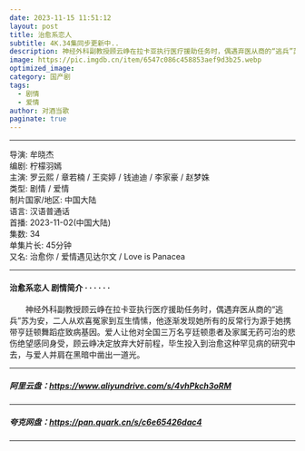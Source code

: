 ```yaml
---
date: 2023-11-15 11:51:12
layout: post
title: 治愈系恋人
subtitle: 4K.34集同步更新中..
description: 神经外科副教授顾云峥在拉卡亚执行医疗援助任务时，偶遇弃医从商的“逃兵”苏为安，二人从欢喜冤家到互生情愫，他逐渐发现她所有的反常行为源于她携带亨廷顿舞蹈症致病基因....
image: https://pic.imgdb.cn/item/6547c086c458853aef9d3b25.webp
optimized_image: 
category: 国产剧
tags:
  - 剧情
  - 爱情
author: 对酒当歌
paginate: true
---
```


---

导演: 牟晓杰  
编剧: 柠檬羽嫣  
主演: 罗云熙 / 章若楠 / 王奕婷 / 钱迪迪 / 李家豪 / 赵梦姝  
类型: 剧情 / 爱情  
制片国家/地区: 中国大陆  
语言: 汉语普通话  
首播: 2023-11-02(中国大陆)  
集数: 34  
单集片长: 45分钟  
又名: 治愈你 / 爱情遇见达尔文 / Love is Panacea  

---

#### 治愈系恋人 剧情简介 · · · · · ·

　　神经外科副教授顾云峥在拉卡亚执行医疗援助任务时，偶遇弃医从商的“逃兵”苏为安，二人从欢喜冤家到互生情愫，他逐渐发现她所有的反常行为源于她携带亨廷顿舞蹈症致病基因。爱人让他对全国三万名亨廷顿患者及家属无药可治的悲伤绝望感同身受，顾云峥决定放弃大好前程，毕生投入到治愈这种罕见病的研究中去，与爱人并肩在黑暗中凿出一道光。

---

##### 阿里云盘：<https://www.aliyundrive.com/s/4vhPkch3oRM>

---

##### 夸克网盘：<https://pan.quark.cn/s/c6e65426dac4>

---
